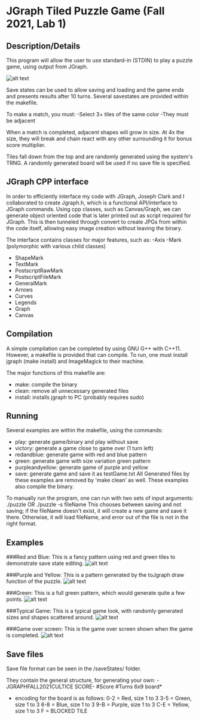 # JGraph Tiled Puzzle Game (Fall 2021, Lab 1)
## Description/Details
This program will allow the user to use standard-in (STDIN) to play
a puzzle game, using output from JGraph.

![alt text][logo]

[logo]: https://github.com/AndrewCrittenden/comfortControl/raw/main/ClientCOMFORT/image.PNG "Typical output of program"

Save states can be used to allow saving and loading and the game
ends and presents results after 10 turns. Several savestates are
provided within the makefile.

To make a match, you must:
-Select 3+ tiles of the same color
-They must be adjacent

When a match is completed, adjacent shapes will grow in size. At 4x the size, they will break and chain react with
any other surrounding it for bonus score multiplier.

Tiles fall down from the top and are randomly generated using the system's TRNG. A randomly generated board will be used
if no save file is specified.
## JGraph CPP interface
In order to efficiently interface my code with JGraph, Joseph Clark and I collaborated to create Jgraph.h, which is a
functional API/interface to JGraph commands. Using cpp classes, such as Canvas/Graph, we can generate object oriented
code that is later printed out as script required for JGraph. This is then tunneled through convert to create JPGs from
within the code itself, allowing easy image creation without leaving the binary.

The interface contains classes for major features, such as:
-Axis
-Mark (polymorphic with various child classes)
  - ShapeMark
  - TextMark
  - PostscriptRawMark
  - PostscriptFileMark
  - GeneralMark
- Arrows
- Curves
- Legends
- Graph
- Canvas

## Compilation
A simple compilation can be completed by using GNU G++ with C++11.
However, a makefile is provided that can compile.
To run, one must install jgraph (make install) and ImageMagick to their machine.

The major functions of this makefile are:
- make: compile the binary
- clean: remove all unnecessary generated files
- install: installs jgraph to PC (probably requires sudo)

## Running
Several examples are within the makefile, using the commands:
- play: generate game/binary and play without save
- victory: generate a game close to game over (1 turn left)
- redandblue: generate game with red and blue pattern
- green: generate game with size variation green pattern
- purpleandyellow: generate game of purple and yellow
- save: generate game and save it as testGame.txt
All Generated files by these examples are removed by 'make clean' as well.
These examples also compile the binary.

To manually run the program, one can run with two sets of input arguments:
./puzzle
OR
./puzzle -s fileName
This chooses between saving and not saving; if the fileName doesn't exist, it will create a new game and save it there.
Otherwise, it will load fileName, and error out of the file is not in the right format.

## Examples

###Red and Blue:
This is a fancy pattern using red and green tiles to demonstrate save state editing.
![alt text][logo]

[logo]: https://github.com/AndrewCrittenden/comfortControl/raw/main/ClientCOMFORT/image.PNG "Red and Blue"

###Purple and Yellow:
This is a pattern generated by the toJgraph draw function of the puzzle.
![alt text][logo]

[logo]: https://github.com/AndrewCrittenden/comfortControl/raw/main/ClientCOMFORT/image.PNG "Purple and Yellow"

###Green:
This is a full green pattern, which would generate quite a few points.
![alt text][logo]

[logo]: https://github.com/AndrewCrittenden/comfortControl/raw/main/ClientCOMFORT/image.PNG "Green"

###Typical Game:
This is a typical game look, with randomly generated sizes and shapes scattered around.
![alt text][logo]

[logo]: https://github.com/AndrewCrittenden/comfortControl/raw/main/ClientCOMFORT/image.PNG "Victory"

###Game over screen:
This is the game over screen shown when the game is completed.
![alt text][logo]

[logo]: https://github.com/AndrewCrittenden/comfortControl/raw/main/ClientCOMFORT/image.PNG "Game over"

## Save files
Save file format can be seen in the /saveStates/ folder.

They contain the general structure, for generating your own:
-JGRAPHFALL2021CULTICE SCORE-
#Score
#Turns
6x9 board*


* encoding for the board is as follows:
0-2 = Red, size 1 to 3
3-5 = Green, size 1 to 3
6-8 = Blue, size 1 to 3
9-B = Purple, size 1 to 3
C-E = Yellow, size 1 to 3
F = BLOCKED TILE
